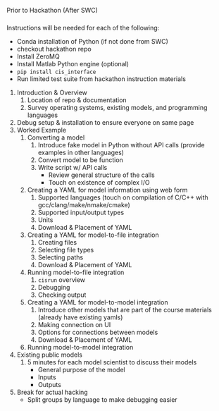 Prior to Hackathon (After SWC)
###

Instructions will be needed for each of the following:

* Conda installation of Python (if not done from SWC)
* checkout hackathon repo
* Install ZeroMQ
* Install Matlab Python engine (optional)
* `pip install cis_interface`
* Run limited test suite from hackathon instruction materials


1. Introduction & Overview
    1. Location of repo & documentation
    1. Survey operating systems, existing models, and programming languages
1. Debug setup & installation to ensure everyone on same page
1. Worked Example
    1. Converting a model
        1. Introduce fake model in Python without API calls (provide examples in other languages)
        1. Convert model to be function
        1. Write script w/ API calls
            * Review general structure of the calls
            * Touch on existence of complex I/O
    1. Creating a YAML for model information using web form
        1. Supported languages (touch on compilation of C/C++ with gcc/clang/make/nmake/cmake)
        1. Supported input/output types
        1. Units
        1. Download & Placement of YAML
    1. Creating a YAML for model-to-file integration
        1. Creating files
        1. Selecting file types
        1. Selecting paths
        1. Download & Placement of YAML
    1. Running model-to-file integration
        1. `cisrun` overview
        1. Debugging
        1. Checking output
    1. Creating a YAML for model-to-model integration
        1. Introduce other models that are part of the course materials (already have existing yamls)
        1. Making connection on UI
        1. Options for connections between models
        1. Download & Placement of YAML
    1. Running model-to-model integration
1. Existing public models
    1. 5 minutes for each model scientist to discuss their models
        * General purpose of the model
        * Inputs
        * Outputs
1. Break for actual hacking
    * Split groups by language to make debugging easier
